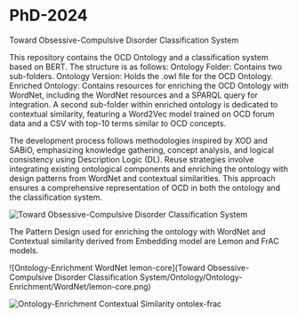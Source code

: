 # PhD-2024
Toward Obsessive-Compulsive Disorder Classification System

This repository contains the OCD Ontology and a classification system based on BERT. The structure is as follows: Ontology Folder: Contains two sub-folders.
Ontology Version: Holds the .owl file for the OCD Ontology.
Enriched Ontology: Contains resources for enriching the OCD Ontology with WordNet, including the WordNet resources and a SPARQL query for integration. A second sub-folder within enriched ontology is dedicated to contextual similarity, featuring a Word2Vec model trained on OCD forum data and a CSV with top-10 terms similar to OCD concepts.

The development process follows methodologies inspired by XOD and SABiO, emphasizing knowledge gathering, concept analysis, and logical consistency using Description Logic (DL). Reuse strategies involve integrating existing ontological components and enriching the ontology with design patterns from WordNet and contextual similarities. This approach ensures a comprehensive representation of OCD in both the ontology and the classification system.

![Toward Obsessive-Compulsive Disorder Classification System](https://github.com/areejnasser/PhD-2024/assets/58149704/62e9b99e-599d-497e-b02e-1706919ac8c2)

The Pattern Design used for enriching the ontology with WordNet and Contextual similarity derived from Embedding model are Lemon and FrAC models.

![Ontology-Enrichment WordNet lemon-core](Toward Obsessive-Compulsive Disorder Classification System/Ontology/Ontology-Enrichment/WordNet/lemon-core.png)


![Ontology-Enrichment Contextual Similarity ontolex-frac](https://github.com/areejnasser/PhD-2024/assets/58149704/ontolex-frac.png)

